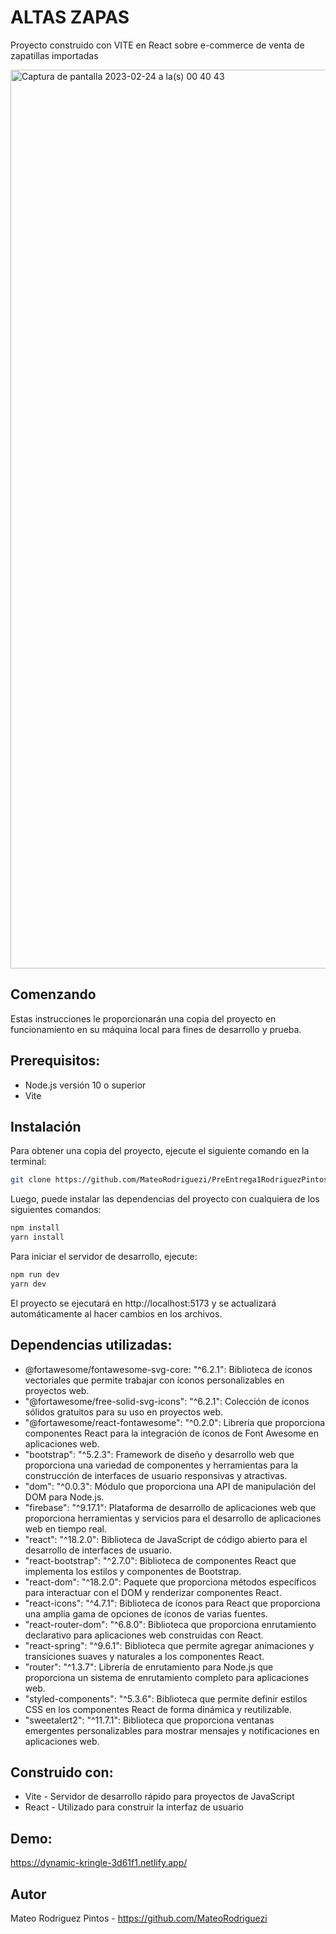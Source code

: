 # ALTAS ZAPAS

Proyecto construido con VITE en React sobre e-commerce de venta de zapatillas importadas

<img width="1438" alt="Captura de pantalla 2023-02-24 a la(s) 00 40 43" src="https://user-images.githubusercontent.com/85966833/221087484-8162fa3c-2d4e-4f7f-af25-b5fca0064703.png">

## Comenzando
Estas instrucciones le proporcionarán una copia del proyecto en funcionamiento en su máquina local para fines de desarrollo y prueba.

## Prerequisitos:

- Node.js versión 10 o superior
- Vite

## Instalación

Para obtener una copia del proyecto, ejecute el siguiente comando en la terminal:

```sh
git clone https://github.com/MateoRodriguezi/PreEntrega1RodriguezPintos.git
```
Luego, puede instalar las dependencias del proyecto con cualquiera de los siguientes comandos:

```sh
npm install
yarn install
```

Para iniciar el servidor de desarrollo, ejecute:


```sh
npm run dev
yarn dev
```

El proyecto se ejecutará en http://localhost:5173 y se actualizará automáticamente al hacer cambios en los archivos.


## Dependencias utilizadas:

- @fortawesome/fontawesome-svg-core: "^6.2.1": Biblioteca de iconos vectoriales que permite trabajar con íconos personalizables en proyectos web.
- "@fortawesome/free-solid-svg-icons": "^6.2.1": Colección de iconos sólidos gratuitos para su uso en proyectos web.
- "@fortawesome/react-fontawesome": "^0.2.0": Librería que proporciona componentes React para la integración de íconos de Font Awesome en aplicaciones web.
- "bootstrap": "^5.2.3": Framework de diseño y desarrollo web que proporciona una variedad de componentes y herramientas para la construcción de interfaces de usuario responsivas y atractivas.
- "dom": "^0.0.3": Módulo que proporciona una API de manipulación del DOM para Node.js.
- "firebase": "^9.17.1": Plataforma de desarrollo de aplicaciones web que proporciona herramientas y servicios para el desarrollo de aplicaciones web en tiempo real.
- "react": "^18.2.0": Biblioteca de JavaScript de código abierto para el desarrollo de interfaces de usuario.
- "react-bootstrap": "^2.7.0": Biblioteca de componentes React que implementa los estilos y componentes de Bootstrap.
- "react-dom": "^18.2.0": Paquete que proporciona métodos específicos para interactuar con el DOM y renderizar componentes React.
- "react-icons": "^4.7.1": Biblioteca de íconos para React que proporciona una amplia gama de opciones de íconos de varias fuentes.
- "react-router-dom": "^6.8.0": Biblioteca que proporciona enrutamiento declarativo para aplicaciones web construidas con React.
- "react-spring": "^9.6.1": Biblioteca que permite agregar animaciones y transiciones suaves y naturales a los componentes React.
- "router": "^1.3.7": Librería de enrutamiento para Node.js que proporciona un sistema de enrutamiento completo para aplicaciones web.
- "styled-components": "^5.3.6": Biblioteca que permite definir estilos CSS en los componentes React de forma dinámica y reutilizable.
- "sweetalert2": "^11.7.1": Biblioteca que proporciona ventanas emergentes personalizables para mostrar mensajes y notificaciones en aplicaciones web.

## Construido con:

- Vite - Servidor de desarrollo rápido para proyectos de JavaScript
- React - Utilizado para construir la interfaz de usuario

## Demo:

https://dynamic-kringle-3d61f1.netlify.app/

## Autor
Mateo Rodriguez Pintos - https://github.com/MateoRodriguezi
